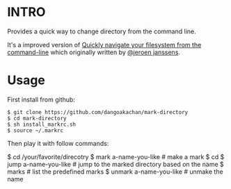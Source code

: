 INTRO
=====

Provides a quick way to change directory from the command line.

It's a improved version of [Quickly navigate your filesystem from the command-line](http://jeroenjanssens.com/2013/08/16/quickly-navigate-your-filesystem-from-the-command-line.html) which originally written by [@jeroen janssens](https://twitter.com/jeroenhjanssens/).

Usage
=====

First install from github:

    $ git clone https://github.com/dangoakachan/mark-directory
    $ cd mark-directory
    $ sh install_markrc.sh
    $ source ~/.markrc

Then play it with follow commands:

   $ cd /your/favorite/direcotry
   $ mark a-name-you-like # make a mark
   $ cd
   $ jump a-name-you-like # jump to the marked directory based on the name
   $ marks                # list the predefined marks
   $ unmark a-name-you-like # unmake the name
